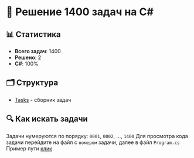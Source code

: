 # 🚀 Решение 1400 задач на C#

## 📊 Статистика
- **Всего задач**: 1400
- **Решено**: 2
- **C#**: 100%

## 🗂️ Структура
- [Tasks](https://github.com/Realizeq/coding-tasks/tree/main/Tasks) - сборник задач

## 🔍 Как искать задачи
Задачи нумеруются по порядку: `0001`, `0002`, ..., `1400` 
Для просмотра кода задачи перейдите на файл с `номером` задачи, далее в файл `Program.cs`
Пример пути [клик](https://github.com/Realizeq/coding-tasks/blob/main/Tasks/0001/0001/Program.cs)
